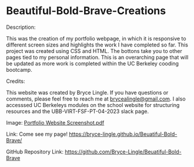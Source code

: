 # Beautiful-Bold-Brave-Creations

Description:

This was the creation of my portfolio webpage, in which it is responsive to different screen sizes and highlights the work I have completed so far. This project was created using CSS and HTML. The bottons take you to other pages tied to my personal information. This is an overarching page that will be updated as more work is completed within the UC Berkeley cooding bootcamp. 

Credits:

This website was created by Bryce Lingle. If you have questions or comments, please feel free to reach me at brycealingle@gmail.com. I also accesssed UC Berkeleys modules on the school website for structuring resources and the UBB-VIRT-FSF-PT-04-2023 slack page.

Image:
[Portfolio Website Screenshot.pdf](https://github.com/Bryce-Lingle/Beuatiful-Bold-Brave/files/11474685/Portfolio.Website.Screenshot.pdf)



Link:
Come see my page! https://bryce-lingle.github.io/Beuatiful-Bold-Brave/

GitHub Repository Link: https://github.com/Bryce-Lingle/Beuatiful-Bold-Brave
